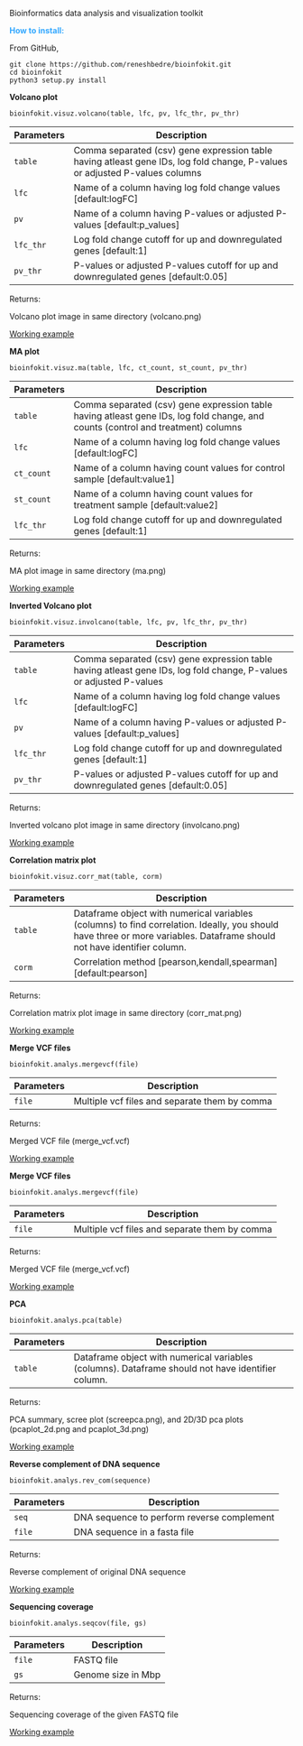 Bioinformatics data analysis and visualization toolkit


**<span style="color:#33a8ff">How to install:</span>**

From GitHub,

```
git clone https://github.com/reneshbedre/bioinfokit.git
cd bioinfokit
python3 setup.py install
```

<!--
From Python package index,

`pip install -i https://test.pypi.org/simple/ bioinfokit `

**<span style="color:#33a8ff">Functions:</span>**
-->


<b>Volcano plot</b>

`bioinfokit.visuz.volcano(table, lfc, pv, lfc_thr, pv_thr)`

Parameters | Description
------------ | -------------
`table` |Comma separated (csv) gene expression table having atleast gene IDs, log fold change, P-values or adjusted P-values columns
`lfc` | Name of a column having log fold change values [default:logFC]
`pv` | Name of a column having P-values or adjusted P-values [default:p_values]
`lfc_thr` | Log fold change cutoff for up and downregulated genes [default:1]
`pv_thr` | P-values or adjusted P-values cutoff for up and downregulated genes [default:0.05]

Returns:

Volcano plot image in same directory (volcano.png)

<a href="https://reneshbedre.github.io/blog/volcano.html" target="_blank">Working example</a>



<b>MA plot</b>

`bioinfokit.visuz.ma(table, lfc, ct_count, st_count, pv_thr)`

Parameters | Description
------------ | -------------
`table` |Comma separated (csv) gene expression table having atleast gene IDs, log fold change, and counts (control and treatment) columns
`lfc` | Name of a column having log fold change values [default:logFC]
`ct_count` | Name of a column having count values for control sample [default:value1]
`st_count` | Name of a column having count values for treatment sample [default:value2]
`lfc_thr` | Log fold change cutoff for up and downregulated genes [default:1]

Returns:

MA plot image in same directory (ma.png)

<a href="https://reneshbedre.github.io/blog/ma.html" target="_blank">Working example</a>

<b>Inverted Volcano plot</b>

`bioinfokit.visuz.involcano(table, lfc, pv, lfc_thr, pv_thr)`

Parameters | Description
------------ | -------------
`table` |Comma separated (csv) gene expression table having atleast gene IDs, log fold change, P-values or adjusted P-values
`lfc` | Name of a column having log fold change values [default:logFC]
`pv` | Name of a column having P-values or adjusted P-values [default:p_values]
`lfc_thr` | Log fold change cutoff for up and downregulated genes [default:1]
`pv_thr` | P-values or adjusted P-values cutoff for up and downregulated genes [default:0.05]

Returns:

Inverted volcano plot image in same directory (involcano.png)

<a href="https://reneshbedre.github.io/blog/volcano.html" target="_blank">Working example</a>


<b>Correlation matrix plot</b>

`bioinfokit.visuz.corr_mat(table, corm)`

Parameters | Description
------------ | -------------
`table` | Dataframe object with numerical variables (columns) to find correlation. Ideally, you should have three or more variables. Dataframe should not have identifier column.
`corm` | Correlation method [pearson,kendall,spearman] [default:pearson]


Returns:

Correlation matrix plot image in same directory (corr_mat.png)

<a href="https://reneshbedre.github.io/blog/corr.html" target="_blank">Working example</a>

<b>Merge VCF files</b>

`bioinfokit.analys.mergevcf(file)`

Parameters | Description
------------ | -------------
`file` | Multiple vcf files and separate them by comma

Returns:

Merged VCF file (merge_vcf.vcf)

<a href="https://reneshbedre.github.io/blog/mergevcf.html" target="_blank">Working example</a>


<b>Merge VCF files</b>

`bioinfokit.analys.mergevcf(file)`

Parameters | Description
------------ | -------------
`file` | Multiple vcf files and separate them by comma

Returns:

Merged VCF file (merge_vcf.vcf)

<a href="https://reneshbedre.github.io/blog/mergevcf.html" target="_blank">Working example</a>


<b>PCA</b>

`bioinfokit.analys.pca(table)`

Parameters | Description
------------ | -------------
`table` | Dataframe object with numerical variables (columns). Dataframe should not have identifier column.

Returns:

PCA summary, scree plot (screepca.png), and 2D/3D pca plots (pcaplot_2d.png and pcaplot_3d.png)

<a href="https://reneshbedre.github.io/blog/pca_3d.html" target="_blank">Working example</a>


<b>Reverse complement of DNA sequence</b>

`bioinfokit.analys.rev_com(sequence)`

Parameters | Description
------------ | -------------
`seq` | DNA sequence to perform reverse complement
`file` | DNA sequence in a fasta file

Returns:

Reverse complement of original DNA sequence

<a href="https://reneshbedre.github.io/blog/revcom.html" target="_blank">Working example</a>

<b>Sequencing coverage</b>

`bioinfokit.analys.seqcov(file, gs)`

Parameters | Description
------------ | -------------
`file` | FASTQ file
`gs` | Genome size in Mbp

Returns:

Sequencing coverage of the given FASTQ file

<a href="https://reneshbedre.github.io/blog/seqcov.html" target="_blank">Working example</a>

<!--
<a href="https://reneshbedre.github.io/blog/pca_3d.html" target="_blank">Working example</a>

<b>Extract the subsequence from the genome or gene sequences</b>

`bioinfokit.analys.rev_com(sequence)`

Parameters | Description
------------ | -------------
`sequence file` | Genome or gene sequence file in fasta format
`id` | sequence ID
`start` | Start coordinate of the sequence to extract
`end` | End coordinate of the sequence to extract
`strand` | Sequence strand [default: plus]

Returns:
Extracted subsequence

<a href="https://reneshbedre.github.io/blog/pca_3d.html" target="_blank">Working example</a>
-->